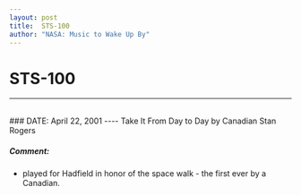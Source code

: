 ```yaml
---
layout: post
title:  STS-100
author: "NASA: Music to Wake Up By"
---
```


# STS-100
----
<br/>
### DATE: April 22, 2001
----
Take It From Day to Day by Canadian Stan Rogers

##### Comment:
* played for Hadfield in honor of the space walk - the first ever by a Canadian.
